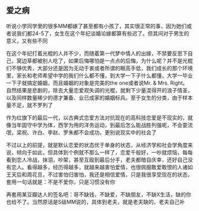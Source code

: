 ## 爱之病 ##

听说小学同学里的很多MM都嫁了甚至都有小孩了，其实很正常的事，因为她们或者说我们都24-5了，女生在这个年纪谈婚论嫁都算有些迟了。但其间对于男生的意义，又有些不同

在这个年纪打着光棍的人并不少，而随着第一代梦中情人的出嫁，不禁要反思下自己，窝边草都被别人吃了，如果后悔哪怕是一点点的后悔，为什么呢？并不是光棍们不够优秀，大部分还是因为无动于衷或者所谓的眼高手低，我们成长的那个环境里，家长和老师希望中学的我们什么都不懂，到大学一下子什么都懂，大学一毕业一下子就搞定婚姻，而且婚姻的对象是完美的the one或者说Mr. & Mrs. Right。自然结果是悲剧的，除去大量恋爱观失调的光棍，就剩下少量混得开的浪子情圣，以及同样数量稀少的德才兼备、业已成家的婚姻标兵。至于女生的分类，由于样本量不足，就不罗列了

作为红旗下的最后一代，以古典式恋爱方法对抗现在的高科技恋爱是不现实的，就像当年固守中学为体，西学为用的洋务运动，到最后怎么能战胜列强呢，不会耍流氓，梁祝、许白、李赵、罗朱都不会成功，更别说现实中的社会了

不过以上的前提，就是默认恋爱的状态优于单身的状态，从经济学和社会学角度来说，倾向于如此，但具体到个例就不那么一样了，恋爱千般好，一吵就烦恼，每每看到恋人冷战，抹泪，吵架，甚至互殴到最后分手，老夫都暗自庆幸，还好自己没有恋人。看得越多，经历得越多，就越来越害怕爱情，也很佩服敢爱敢恨的人诸如王天后和周花旦，不过害怕归害怕，我还是相信爱情，只是我很享受现在的状态，套用一句话就是：不是不爱你，只是习惯没有你

再套用某豆瓣达人的签名吧：哥不缺钱，不缺爱，不缺朋友，不缺X生活，缺的你也给不了。当然原话是S级MM说的，具体到老夫，就是老夫缺的，老夫自己补
